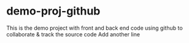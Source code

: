 # demo-proj-github
This is the demo project with front and back end code using github to collaborate & track the source code
Add another line
